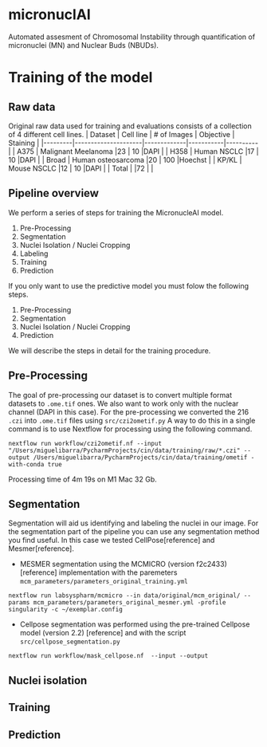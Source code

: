# micronuclAI
Automated assesment of Chromosomal Instability through quantification of micronuclei (MN) and Nuclear Buds (NBUDs).

# Training of the model

## Raw data
Original raw data used for training and evaluations consists of a collection of 4 different cell lines. 
| Dataset | Cell line           | # of Images | Objective | Staining |
|---------|---------------------|-------------|-----------|----------|
| A375    | Malignant Meelanoma |23           | 10        |DAPI      |
| H358    | Human NSCLC         |17           | 10        |DAPI      |
| Broad   | Human osteosarcoma  |20           | 100       |Hoechst   |
| KP/KL   | Mouse NSCLC         |12           | 10        |DAPI      |
| Total   |                     |72           |                      |

## Pipeline overview
We perform a series of steps for training the MicronucleAI model.
1. Pre-Processing
2. Segmentation
3. Nuclei Isolation / Nuclei Cropping
4. Labeling
5. Training
6. Prediction

If you only want to use the predictive model you must folow the following steps.
1. Pre-Processing
2. Segmentation
3. Nuclei Isolation / Nuclei Cropping
4. Prediction

We will describe the steps in detail for the training procedure.

## Pre-Processing

The goal of pre-processing our dataset is to convert multiple format datasets to `.ome.tif` ones. We also want to work only with the nuclear channel (DAPI in this case).
For the pre-processing we converted the 216 `.czi` into `.ome.tif` files using `src/czi2ometif.py`
A way to do this in a single command is to use Nextflow for processing using the following command.  


```
nextflow run workflow/czi2ometif.nf --input "/Users/miguelibarra/PycharmProjects/cin/data/training/raw/*.czi" --output /Users/miguelibarra/PycharmProjects/cin/data/training/ometif -with-conda true
```
Processing time of 4m 19s on M1 Mac 32 Gb.  

## Segmentation 

Segmentation will aid us identifying and labeling the nuclei in our image. For the segmentation part of the pipeline you can use any segmentation method you find useful. In this case we tested CellPose[reference] and Mesmer[reference]. 

- MESMER segmentation using the MCMICRO (version  f2c2433) [reference] implementation with the paremeters `mcm_parameters/parameters_original_training.yml`  
```
nextflow run labsyspharm/mcmicro --in data/original/mcm_original/ --params mcm_parameters/parameters_original_mesmer.yml -profile singularity -c ~/exemplar.config 
```
- Cellpose segmentation was performed using the pre-trained Cellpose model (version 2.2) [reference] and with the script `src/cellpose_segmentation.py`
```
nextflow run workflow/mask_cellpose.nf  --input --output
```
## Nuclei isolation


## Training


## Prediction

